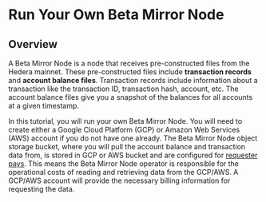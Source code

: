 # Run Your Own Beta Mirror Node

## Overview

A Beta Mirror Node is a node that receives pre-constructed files from the Hedera mainnet. These pre-constructed files include **transaction records** and **account balance files**. Transaction records include information about a transaction like the transaction ID, transaction hash, account, etc. The account balance files give you a snapshot of the balances for all accounts at a given timestamp.

In this tutorial, you will run your own Beta Mirror Node. You will need to create either a Google Cloud Platform \(GCP\) or Amazon Web Services \(AWS\) account if you do not have one already. The Beta Mirror Node object storage bucket, where you will pull the account balance and transaction data from, is stored in GCP or AWS bucket and are configured for [requester pays](https://cloud.google.com/storage/docs/requester-pays). This means the Beta Mirror Node operator is responsible for the operational costs of reading and retrieving data from the GCP/AWS. A GCP/AWS account will provide the necessary billing information for requesting the data. 

## 

